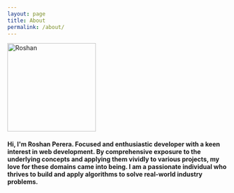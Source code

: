 ```yaml
---
layout: page
title: About
permalink: /about/
---
```


<main id="app">
  <section id="grid">
    <article class="card">
        <img class="center-block" src="https://avatars.githubusercontent.com/u/68834456?v=4" alt="Roshan" width="200" height="200" role="img" />
    </article>
    <article class="card">  
        <h4>Hi, I'm Roshan Perera. Focused and enthusiastic developer with a keen interest in web development. By comprehensive exposure to the underlying concepts and applying them vividly to various projects, my love for these domains came into being. I am a passionate individual who thrives to build and apply algorithms to solve real-world industry problems.</h4>
    </article>
</main>   
</section>
  
</main>

<script src="/js/jquery.min.js"></script>
<link rel="stylesheet" type="text/css" href="/css/styles.css"/>